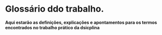 # Glossário ddo trabalho.
**Aqui estarão as definições, explicações e apontamentos para os termos encontrados no trabalho prático da dsicplina**
